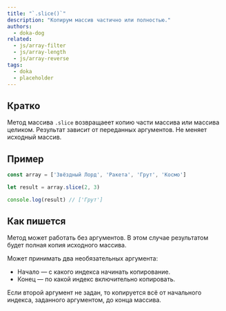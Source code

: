 ```yaml
---
title: "`.slice()`"
description: "Копирум массив частично или полностью."
authors:
  - doka-dog
related:
  - js/array-filter
  - js/array-length
  - js/array-reverse
tags:
  - doka
  - placeholder
---
```


## Кратко

Метод массива `.slice` возвращаеет копию части массива или массива целиком. Результат зависит от переданных аргументов. Не меняет исходный массив.

## Пример

```js
const array = ['Звёздный Лорд', 'Ракета', 'Грут', 'Космо']

let result = array.slice(2, 3)

console.log(result) // ['Грут']
```

## Как пишется

Метод может работать без аргументов. В этом случае результатом будет полная копия исходного массива.

Может принимать два необязательных аргумента:

- Начало — с какого индекса начинать копирование.
- Конец — по какой индекс включительно копировать.

Если второй аргумент не задан, то копируется всё от начального индекса, заданного аргументом, до конца массива.
